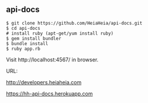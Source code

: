 api-docs
--------


```
$ git clone https://github.com/HeiaHeia/api-docs.git
$ cd api-docs
# install ruby (apt-get/yum install ruby)
$ gem install bundler
$ bundle install
$ ruby app.rb
```

Visit http://localhost:4567/ in browser.

URL:

http://developers.heiaheia.com

https://hh-api-docs.herokuapp.com
